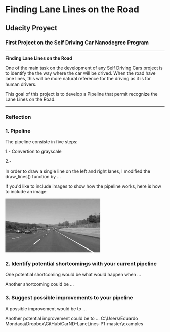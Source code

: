 # **Finding Lane Lines on the Road** 

## Udacity Proyect

### First Project on the Self Driving Car Nanodegree Program

---

**Finding Lane Lines on the Road**

One of the main task on the development of any Self Driving Cars project is to identify the the way where the car will be drived.
When the road have lane lines, this will be more natural reference for the driving as it is for human drivers.

This goal of this project is to develop a Pipeline that permit recognize the Lane Lines on the Road.


[//]: # (Image References)

[image1]: ./examples/grayscale.jpg "Grayscale"

---

### Reflection

### 1. Pipeline


The pipeline consiste in five steps:

1.-  Convertion to grayscale 

2.- 

In order to draw a single line on the left and right lanes, I modified the draw_lines() function by ...

If you'd like to include images to show how the pipeline works, here is how to include an image: 

![alt text][image1]


### 2. Identify potential shortcomings with your current pipeline


One potential shortcoming would be what would happen when ... 

Another shortcoming could be ...


### 3. Suggest possible improvements to your pipeline

A possible improvement would be to ...

Another potential improvement could be to ...
C:\Users\Eduardo Mondaca\Dropbox\GitHub\CarND-LaneLines-P1-master\examples
